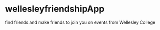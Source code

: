 # wellesleyfriendshipApp
find friends and make friends to join you on events from Wellesley College
